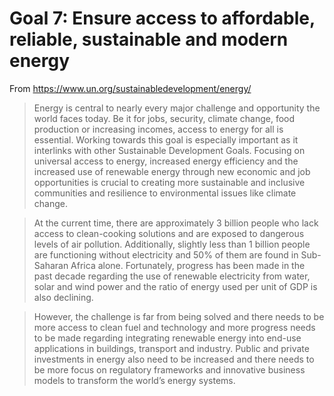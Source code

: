 # Goal 7: Ensure access to affordable, reliable, sustainable and modern energy
From https://www.un.org/sustainabledevelopment/energy/
> Energy is central to nearly every major challenge and opportunity the world faces today. Be it for jobs, security, climate change, food production or increasing incomes, access to energy for all is essential. Working towards this goal is especially important as it interlinks with other Sustainable Development Goals. Focusing on universal access to energy, increased energy efficiency and the increased use of renewable energy through new economic and job opportunities is crucial to creating more sustainable and inclusive communities and resilience to environmental issues like climate change.

> At the current time, there are approximately 3 billion people who lack access to clean-cooking solutions and are exposed to dangerous levels of air pollution. Additionally, slightly less than 1 billion people are functioning without electricity and 50% of them are found in Sub-Saharan Africa alone. Fortunately, progress has been made in the past decade regarding the use of renewable electricity from water, solar and wind power and the ratio of energy used per unit of GDP is also declining.

> However, the challenge is far from being solved and there needs to be more access to clean fuel and technology and more progress needs to be made regarding integrating renewable energy into end-use applications in buildings, transport and industry. Public and private investments in energy also need to be increased and there needs to be more focus on regulatory frameworks and innovative business models to transform the world’s energy systems.
